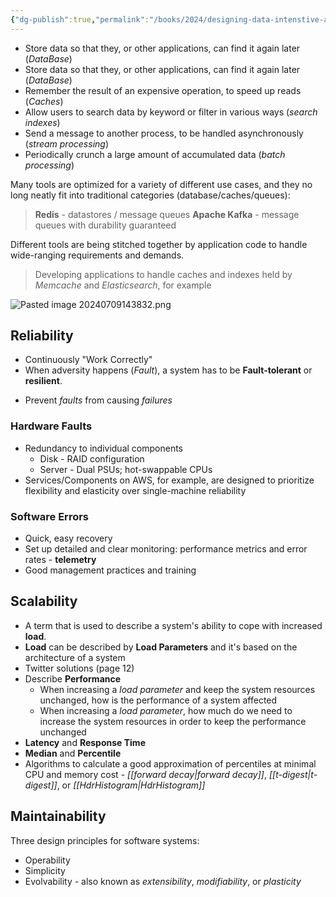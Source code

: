 ```yaml
---
{"dg-publish":true,"permalink":"/books/2024/designing-data-intenstive-applications/chapter-1-reliable-scalable-and-maintainable-applications/","tags":["Data"]}
---
```


- Store data so that they, or other applications, can find it again later (*DataBase*)
- Store data so that they, or other applications, can find it again later (*DataBase*)
- Remember the result of an expensive operation, to speed up reads (*Caches*)
- Allow users to search data by keyword or filter in various ways (*search indexes*)
- Send a message to another process, to be handled asynchronously (*stream processing*)
- Periodically crunch a large amount of accumulated data (*batch processing*)

Many tools are optimized for a variety of different use cases, and they no long neatly fit into traditional categories (database/caches/queues):
> **Redis** - datastores  / message queues
> **Apache Kafka** - message queues with durability guaranteed

Different tools are being stitched together by application code to handle wide-ranging requirements and demands.
> Developing applications to handle caches and indexes held by *Memcache* and *Elasticsearch*, for example

![Pasted image 20240709143832.png](/img/user/Pasted%20image%2020240709143832.png)

## Reliability
- Continuously "Work Correctly"
- When adversity happens (*Fault*), a system has to be **Fault-tolerant** or **resilient**.
* Prevent *faults* from causing *failures*

### Hardware Faults
- Redundancy to individual components
	- Disk - RAID configuration
	- Server - Dual PSUs; hot-swappable CPUs
- Services/Components on AWS, for example, are designed to prioritize flexibility and elasticity over single-machine reliability
### Software Errors
- Quick, easy recovery
- Set up detailed and clear monitoring: performance metrics and error rates - **telemetry**
- Good management practices and training
## Scalability
- A term that is used to describe a system's ability to cope with increased **load**.
- **Load** can be described by **Load Parameters** and it's based on the architecture of a system
- Twitter solutions (page 12)
- Describe **Performance**
	- When increasing a *load parameter* and keep the system resources unchanged, how is the performance of a system affected
	- When increasing a *load  parameter*, how much do we need to increase the system resources in order to keep the performance unchanged
- **Latency** and **Response Time**
- **Median** and **Percentile**
- Algorithms to calculate a good approximation of percentiles at minimal CPU and memory cost - *[[forward decay\|forward decay]]*, *[[t-digest\|t-digest]]*, or *[[HdrHistogram\|HdrHistogram]]*

## Maintainability
Three design principles for software systems:
- Operability
- Simplicity
- Evolvability - also known as *extensibility*, *modifiability*, or *plasticity*




